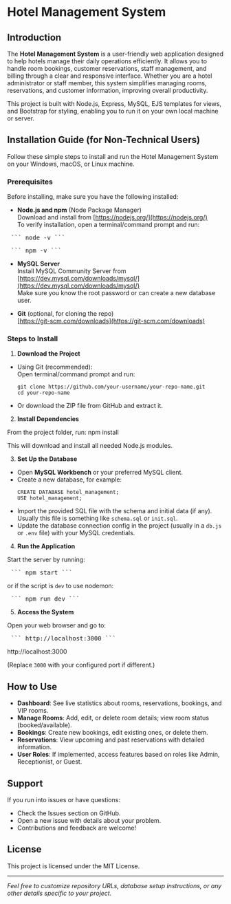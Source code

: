 # Hotel Management System

## Introduction

The **Hotel Management System** is a user-friendly web application designed to help hotels manage their daily operations efficiently. It allows you to handle room bookings, customer reservations, staff management, and billing through a clear and responsive interface. Whether you are a hotel administrator or staff member, this system simplifies managing rooms, reservations, and customer information, improving overall productivity.

This project is built with Node.js, Express, MySQL, EJS templates for views, and Bootstrap for styling, enabling you to run it on your own local machine or server.

## Installation Guide (for Non-Technical Users)

Follow these simple steps to install and run the Hotel Management System on your Windows, macOS, or Linux machine.

### Prerequisites

Before installing, make sure you have the following installed:

- **Node.js and npm** (Node Package Manager)  
  Download and install from [https://nodejs.org/](https://nodejs.org/)  
  To verify installation, open a terminal/command prompt and run:  

<pre> ``` node -v ``` </pre>
<pre> ``` npm -v ``` </pre>


- **MySQL Server**  
Install MySQL Community Server from [https://dev.mysql.com/downloads/mysql/](https://dev.mysql.com/downloads/mysql/)  
Make sure you know the root password or can create a new database user.

- **Git** (optional, for cloning the repo)  
[https://git-scm.com/downloads](https://git-scm.com/downloads)  

### Steps to Install

1. **Download the Project**

 - Using Git (recommended):  
   Open terminal/command prompt and run:
   ```
   git clone https://github.com/your-username/your-repo-name.git
   cd your-repo-name
   ```
 - Or download the ZIP file from GitHub and extract it.

2. **Install Dependencies**

 From the project folder, run:
  npm install

This will download and install all needed Node.js modules.

3. **Set Up the Database**

- Open **MySQL Workbench** or your preferred MySQL client.
- Create a new database, for example:
  ```
  CREATE DATABASE hotel_management;
  USE hotel_management;
  ```
- Import the provided SQL file with the schema and initial data (if any). Usually this file is something like `schema.sql` or `init.sql`.
- Update the database connection config in the project (usually in a `db.js` or `.env` file) with your MySQL credentials.

4. **Run the Application**

Start the server by running:
<pre> ``` npm start ``` </pre>

or if the script is `dev` to use nodemon:
<pre> ``` npm run dev ``` </pre>



5. **Access the System**

Open your web browser and go to:
<pre> ``` http://localhost:3000 ``` </pre>
http://localhost:3000

(Replace `3000` with your configured port if different.)

## How to Use

- **Dashboard**: See live statistics about rooms, reservations, bookings, and VIP rooms.
- **Manage Rooms**: Add, edit, or delete room details; view room status (booked/available).
- **Bookings**: Create new bookings, edit existing ones, or delete them.
- **Reservations**: View upcoming and past reservations with detailed information.
- **User Roles**: If implemented, access features based on roles like Admin, Receptionist, or Guest.

## Support

If you run into issues or have questions:

- Check the Issues section on GitHub.
- Open a new issue with details about your problem.
- Contributions and feedback are welcome!

## License

This project is licensed under the MIT License.

---

*Feel free to customize repository URLs, database setup instructions, or any other details specific to your project.*
